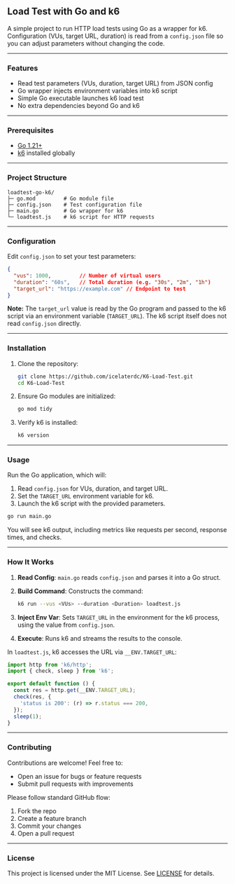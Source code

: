 ## Load Test with Go and k6

A simple project to run HTTP load tests using Go as a wrapper for k6. Configuration (VUs, target URL, duration) is read from a `config.json` file so you can adjust parameters without changing the code.

---

### Features

* Read test parameters (VUs, duration, target URL) from JSON config
* Go wrapper injects environment variables into k6 script
* Simple Go executable launches k6 load test
* No extra dependencies beyond Go and k6

---

### Prerequisites

* [Go 1.21+](https://golang.org/doc/install)
* [k6](https://k6.io/) installed globally

---

### Project Structure

```
loadtest-go-k6/
├─ go.mod         # Go module file
├─ config.json    # Test configuration file
├─ main.go        # Go wrapper for k6
└─ loadtest.js    # k6 script for HTTP requests
```

---

### Configuration

Edit `config.json` to set your test parameters:

```json
{
  "vus": 1000,         // Number of virtual users
  "duration": "60s",   // Total duration (e.g. "30s", "2m", "1h")
  "target_url": "https://example.com" // Endpoint to test
}
```

**Note:** The `target_url` value is read by the Go program and passed to the k6 script via an environment variable (`TARGET_URL`). The k6 script itself does not read `config.json` directly.

---

### Installation

1. Clone the repository:

   ```bash
   git clone https://github.com/icelaterdc/K6-Load-Test.git
   cd K6-Load-Test
   ```
2. Ensure Go modules are initialized:

   ```bash
   go mod tidy
   ```
3. Verify k6 is installed:

   ```bash
   k6 version
   ```

---

### Usage

Run the Go application, which will:

1. Read `config.json` for VUs, duration, and target URL.
2. Set the `TARGET_URL` environment variable for k6.
3. Launch the k6 script with the provided parameters.

```bash
go run main.go
```

You will see k6 output, including metrics like requests per second, response times, and checks.

---

### How It Works

1. **Read Config**: `main.go` reads `config.json` and parses it into a Go struct.
2. **Build Command**: Constructs the command:

   ```bash
   k6 run --vus <VUs> --duration <Duration> loadtest.js
   ```
3. **Inject Env Var**: Sets `TARGET_URL` in the environment for the k6 process, using the value from `config.json`.
4. **Execute**: Runs k6 and streams the results to the console.

In `loadtest.js`, k6 accesses the URL via `__ENV.TARGET_URL`:

```js
import http from 'k6/http';
import { check, sleep } from 'k6';

export default function () {
  const res = http.get(__ENV.TARGET_URL);
  check(res, {
    'status is 200': (r) => r.status === 200,
  });
  sleep(1);
}
```

---

### Contributing

Contributions are welcome! Feel free to:

* Open an issue for bugs or feature requests
* Submit pull requests with improvements

Please follow standard GitHub flow:

1. Fork the repo
2. Create a feature branch
3. Commit your changes
4. Open a pull request

---

### License

This project is licensed under the MIT License. See [LICENSE](LICENSE) for details.

